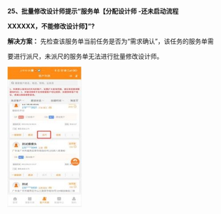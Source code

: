 <a name="bookmark25"></a>**25、批量修改设计师提示“服务单【分配设计师 -还未启动流程**

**XXXXXX，不能修改设计师】”?**

**解决方案：**  先检查该服务单当前任务是否为“需求确认”，该任务的服务单需

要进行派尺，未派尺的服务单无法进行批量修改设计师。


![](Aspose.Words.eb490ba2-daeb-4174-bad4-3ebc8873f1e2.030.jpeg)




